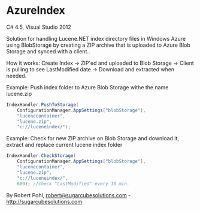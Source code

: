 AzureIndex
==========

C# 4.5, Visual Studio 2012

Solution for handling Lucene.NET index directory files in Windows Azure using BlobStorage by creating a ZIP archive that is uploaded to Azure Blob Storage and synced with a client..

How it works:
Create Index -> ZIP'ed and uploaded to Blob Storage -> Client is pulling to see LastModified date -> Download and extracted when needed.



Example: 
Push index folder to Azure Blob Storage withe the name lucene.zip

```csharp
IndexHandler.PushToStorage(
    ConfigurationManager.AppSettings["blobStorage"],
    "lucenecontainer",
    "lucene.zip",
    "c://luceneindex/");

```

Example: 
Check for new ZIP archive on Blob Storage and download it, extract and replace current lucene index folder
```csharp
IndexHandler.CheckStorage(
    ConfigurationManager.AppSettings["blobStorage"],
    "lucenecontainer",
    "lucene.zip",
    "c://luceneindex/",
    600); //check "LastModified" every 10 min.

```

By Robert Pohl, robert@sugarcubesolutions.com - http://sugarcubesolutions.com